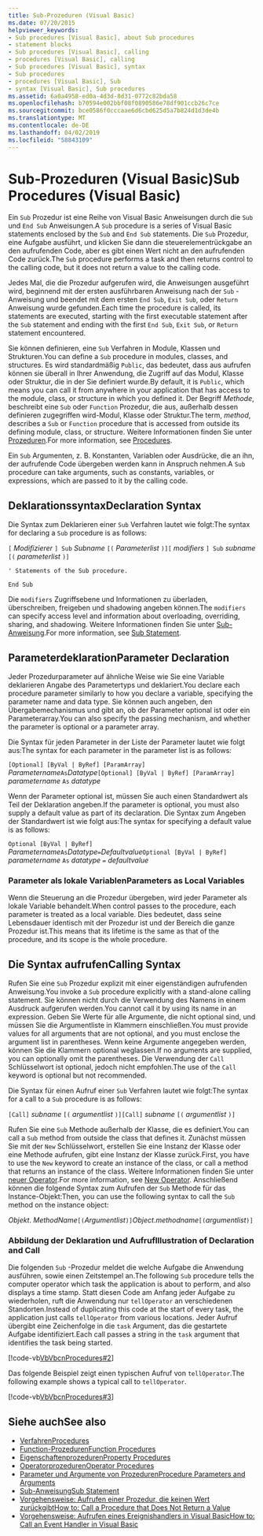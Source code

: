 ```yaml
---
title: Sub-Prozeduren (Visual Basic)
ms.date: 07/20/2015
helpviewer_keywords:
- Sub procedures [Visual Basic], about Sub procedures
- statement blocks
- Sub procedures [Visual Basic], calling
- procedures [Visual Basic], calling
- Sub procedures [Visual Basic], syntax
- Sub procedures
- procedures [Visual Basic], Sub
- syntax [Visual Basic], Sub procedures
ms.assetid: 6a0a4958-ed0a-4d3d-8d31-0772c82bda58
ms.openlocfilehash: b70594e002bbf08f0890586e78df901ccb26c7ce
ms.sourcegitcommit: bce0586f0cccaae6d6cbd625d5a7b824d1d3de4b
ms.translationtype: MT
ms.contentlocale: de-DE
ms.lasthandoff: 04/02/2019
ms.locfileid: "58843109"
---
```

# <a name="sub-procedures-visual-basic"></a><span data-ttu-id="c6bca-102">Sub-Prozeduren (Visual Basic)</span><span class="sxs-lookup"><span data-stu-id="c6bca-102">Sub Procedures (Visual Basic)</span></span>
<span data-ttu-id="c6bca-103">Ein `Sub` Prozedur ist eine Reihe von Visual Basic Anweisungen durch die `Sub` und `End Sub` Anweisungen.</span><span class="sxs-lookup"><span data-stu-id="c6bca-103">A `Sub` procedure is a series of Visual Basic statements enclosed by the `Sub` and `End Sub` statements.</span></span> <span data-ttu-id="c6bca-104">Die `Sub` Prozedur, eine Aufgabe ausführt, und klicken Sie dann die steuerelementrückgabe an den aufrufenden Code, aber es gibt einen Wert nicht an den aufrufenden Code zurück.</span><span class="sxs-lookup"><span data-stu-id="c6bca-104">The `Sub` procedure performs a task and then returns control to the calling code, but it does not return a value to the calling code.</span></span>  
  
 <span data-ttu-id="c6bca-105">Jedes Mal, die die Prozedur aufgerufen wird, die Anweisungen ausgeführt wird, beginnend mit der ersten ausführbaren Anweisung nach der `Sub` -Anweisung und beendet mit dem ersten `End Sub`, `Exit Sub`, oder `Return` Anweisung wurde gefunden.</span><span class="sxs-lookup"><span data-stu-id="c6bca-105">Each time the procedure is called, its statements are executed, starting with the first executable statement after the `Sub` statement and ending with the first `End Sub`, `Exit Sub`, or `Return` statement encountered.</span></span>  
  
 <span data-ttu-id="c6bca-106">Sie können definieren, eine `Sub` Verfahren in Module, Klassen und Strukturen.</span><span class="sxs-lookup"><span data-stu-id="c6bca-106">You can define a `Sub` procedure in modules, classes, and structures.</span></span> <span data-ttu-id="c6bca-107">Es wird standardmäßig `Public`, das bedeutet, dass aus aufrufen können sie überall in Ihrer Anwendung, die Zugriff auf das Modul, Klasse oder Struktur, die in der Sie definiert wurde.</span><span class="sxs-lookup"><span data-stu-id="c6bca-107">By default, it is `Public`, which means you can call it from anywhere in your application that has access to the module, class, or structure in which you defined it.</span></span> <span data-ttu-id="c6bca-108">Der Begriff *Methode*, beschreibt eine `Sub` oder `Function` Prozedur, die aus, außerhalb dessen definieren zugegriffen wird-Modul, Klasse oder Struktur.</span><span class="sxs-lookup"><span data-stu-id="c6bca-108">The term, *method*, describes a `Sub` or `Function` procedure that is accessed from outside its defining module, class, or structure.</span></span> <span data-ttu-id="c6bca-109">Weitere Informationen finden Sie unter [Prozeduren](./index.md).</span><span class="sxs-lookup"><span data-stu-id="c6bca-109">For more information, see [Procedures](./index.md).</span></span>  
  
 <span data-ttu-id="c6bca-110">Ein `Sub` Argumenten, z. B. Konstanten, Variablen oder Ausdrücke, die an ihn, der aufrufende Code übergeben werden kann in Anspruch nehmen.</span><span class="sxs-lookup"><span data-stu-id="c6bca-110">A `Sub` procedure can take arguments, such as constants, variables, or expressions, which are passed to it by the calling code.</span></span>  
  
## <a name="declaration-syntax"></a><span data-ttu-id="c6bca-111">Deklarationssyntax</span><span class="sxs-lookup"><span data-stu-id="c6bca-111">Declaration Syntax</span></span>  
 <span data-ttu-id="c6bca-112">Die Syntax zum Deklarieren einer `Sub` Verfahren lautet wie folgt:</span><span class="sxs-lookup"><span data-stu-id="c6bca-112">The syntax for declaring a `Sub` procedure is as follows:</span></span>  
  
 <span data-ttu-id="c6bca-113">`[` *Modifizierer* `] Sub` *Subname* `[(` *Parameterlist* `)]`</span><span class="sxs-lookup"><span data-stu-id="c6bca-113">`[` *modifiers* `] Sub`  *subname* `[(` *parameterlist* `)]`</span></span>  
  
 `' Statements of the Sub procedure.`  
  
 `End Sub`  
  
 <span data-ttu-id="c6bca-114">Die `modifiers` Zugriffsebene und Informationen zu überladen, überschreiben, freigeben und shadowing angeben können.</span><span class="sxs-lookup"><span data-stu-id="c6bca-114">The `modifiers` can specify access level and information about overloading, overriding, sharing, and shadowing.</span></span> <span data-ttu-id="c6bca-115">Weitere Informationen finden Sie unter [Sub-Anweisung](../../../../visual-basic/language-reference/statements/sub-statement.md).</span><span class="sxs-lookup"><span data-stu-id="c6bca-115">For more information, see [Sub Statement](../../../../visual-basic/language-reference/statements/sub-statement.md).</span></span>  
  
## <a name="parameter-declaration"></a><span data-ttu-id="c6bca-116">Parameterdeklaration</span><span class="sxs-lookup"><span data-stu-id="c6bca-116">Parameter Declaration</span></span>  
 <span data-ttu-id="c6bca-117">Jeder Prozedurparameter auf ähnliche Weise wie Sie eine Variable deklarieren Angabe des Parametertyps und deklariert.</span><span class="sxs-lookup"><span data-stu-id="c6bca-117">You declare each procedure parameter similarly to how you declare a variable, specifying the parameter name and data type.</span></span> <span data-ttu-id="c6bca-118">Sie können auch angeben, den Übergabemechanismus und gibt an, ob der Parameter optional ist oder ein Parameterarray.</span><span class="sxs-lookup"><span data-stu-id="c6bca-118">You can also specify the passing mechanism, and whether the parameter is optional or a parameter array.</span></span>  
  
 <span data-ttu-id="c6bca-119">Die Syntax für jeden Parameter in der Liste der Parameter lautet wie folgt aus:</span><span class="sxs-lookup"><span data-stu-id="c6bca-119">The syntax for each parameter in the parameter list is as follows:</span></span>  
  
 <span data-ttu-id="c6bca-120">`[Optional] [ByVal | ByRef] [ParamArray]`  *Parametername*`As`*Datatype*</span><span class="sxs-lookup"><span data-stu-id="c6bca-120">`[Optional] [ByVal | ByRef] [ParamArray]`  *parametername*  `As`  *datatype*</span></span>  
  
 <span data-ttu-id="c6bca-121">Wenn der Parameter optional ist, müssen Sie auch einen Standardwert als Teil der Deklaration angeben.</span><span class="sxs-lookup"><span data-stu-id="c6bca-121">If the parameter is optional, you must also supply a default value as part of its declaration.</span></span> <span data-ttu-id="c6bca-122">Die Syntax zum Angeben der Standardwert ist wie folgt aus:</span><span class="sxs-lookup"><span data-stu-id="c6bca-122">The syntax for specifying a default value is as follows:</span></span>  
  
 <span data-ttu-id="c6bca-123">`Optional [ByVal | ByRef]`  *Parametername*`As`*Datatype*`=`*Defaultvalue*</span><span class="sxs-lookup"><span data-stu-id="c6bca-123">`Optional [ByVal | ByRef]`  *parametername*  `As`  *datatype*  `=`  *defaultvalue*</span></span>  
  
### <a name="parameters-as-local-variables"></a><span data-ttu-id="c6bca-124">Parameter als lokale Variablen</span><span class="sxs-lookup"><span data-stu-id="c6bca-124">Parameters as Local Variables</span></span>  
 <span data-ttu-id="c6bca-125">Wenn die Steuerung an die Prozedur übergeben, wird jeder Parameter als lokale Variable behandelt.</span><span class="sxs-lookup"><span data-stu-id="c6bca-125">When control passes to the procedure, each parameter is treated as a local variable.</span></span> <span data-ttu-id="c6bca-126">Dies bedeutet, dass seine Lebensdauer identisch mit der Prozedur ist und der Bereich die ganze Prozedur ist.</span><span class="sxs-lookup"><span data-stu-id="c6bca-126">This means that its lifetime is the same as that of the procedure, and its scope is the whole procedure.</span></span>  
  
## <a name="calling-syntax"></a><span data-ttu-id="c6bca-127">Die Syntax aufrufen</span><span class="sxs-lookup"><span data-stu-id="c6bca-127">Calling Syntax</span></span>  
 <span data-ttu-id="c6bca-128">Rufen Sie eine `Sub` Prozedur explizit mit einer eigenständigen aufrufenden Anweisung.</span><span class="sxs-lookup"><span data-stu-id="c6bca-128">You invoke a `Sub` procedure explicitly with a stand-alone calling statement.</span></span> <span data-ttu-id="c6bca-129">Sie können nicht durch die Verwendung des Namens in einem Ausdruck aufgerufen werden.</span><span class="sxs-lookup"><span data-stu-id="c6bca-129">You cannot call it by using its name in an expression.</span></span> <span data-ttu-id="c6bca-130">Geben Sie Werte für alle Argumente, die nicht optional sind, und müssen Sie die Argumentliste in Klammern einschließen.</span><span class="sxs-lookup"><span data-stu-id="c6bca-130">You must provide values for all arguments that are not optional, and you must enclose the argument list in parentheses.</span></span> <span data-ttu-id="c6bca-131">Wenn keine Argumente angegeben werden, können Sie die Klammern optional weglassen.</span><span class="sxs-lookup"><span data-stu-id="c6bca-131">If no arguments are supplied, you can optionally omit the parentheses.</span></span> <span data-ttu-id="c6bca-132">Die Verwendung der `Call` Schlüsselwort ist optional, jedoch nicht empfohlen.</span><span class="sxs-lookup"><span data-stu-id="c6bca-132">The use of the `Call` keyword is optional but not recommended.</span></span>  
  
 <span data-ttu-id="c6bca-133">Die Syntax für einen Aufruf einer `Sub` Verfahren lautet wie folgt:</span><span class="sxs-lookup"><span data-stu-id="c6bca-133">The syntax for a call to a `Sub` procedure is as follows:</span></span>  
  
 <span data-ttu-id="c6bca-134">`[Call]`  *subname* `[(` *argumentlist* `)]`</span><span class="sxs-lookup"><span data-stu-id="c6bca-134">`[Call]`  *subname* `[(` *argumentlist* `)]`</span></span>  
  
 <span data-ttu-id="c6bca-135">Rufen Sie eine `Sub` Methode außerhalb der Klasse, die es definiert.</span><span class="sxs-lookup"><span data-stu-id="c6bca-135">You can call a `Sub` method from outside the class that defines it.</span></span> <span data-ttu-id="c6bca-136">Zunächst müssen Sie mit der `New` Schlüsselwort, erstellen Sie eine Instanz der Klasse oder eine Methode aufrufen, gibt eine Instanz der Klasse zurück.</span><span class="sxs-lookup"><span data-stu-id="c6bca-136">First, you have to use the `New` keyword to create an instance of the class, or call a method that returns an instance of the class.</span></span> <span data-ttu-id="c6bca-137">Weitere Informationen finden Sie unter [neuer Operator](../../../../visual-basic/language-reference/operators/new-operator.md).</span><span class="sxs-lookup"><span data-stu-id="c6bca-137">For more information, see [New Operator](../../../../visual-basic/language-reference/operators/new-operator.md).</span></span> <span data-ttu-id="c6bca-138">Anschließend können die folgende Syntax zum Aufrufen der `Sub` Methode für das Instance-Objekt:</span><span class="sxs-lookup"><span data-stu-id="c6bca-138">Then, you can use the following syntax to call the `Sub` method on the instance object:</span></span>  
  
 <span data-ttu-id="c6bca-139">*Objekt*. *MethodName*`[(`*Argumentlist*`)]`</span><span class="sxs-lookup"><span data-stu-id="c6bca-139">*Object*.*methodname*`[(`*argumentlist*`)]`</span></span>  
  
### <a name="illustration-of-declaration-and-call"></a><span data-ttu-id="c6bca-140">Abbildung der Deklaration und Aufruf</span><span class="sxs-lookup"><span data-stu-id="c6bca-140">Illustration of Declaration and Call</span></span>  
 <span data-ttu-id="c6bca-141">Die folgenden `Sub` -Prozedur meldet die welche Aufgabe die Anwendung ausführen, sowie einen Zeitstempel an.</span><span class="sxs-lookup"><span data-stu-id="c6bca-141">The following `Sub` procedure tells the computer operator which task the application is about to perform, and also displays a time stamp.</span></span> <span data-ttu-id="c6bca-142">Statt diesen Code am Anfang jeder Aufgabe zu wiederholen, ruft die Anwendung nur `tellOperator` an verschiedenen Standorten.</span><span class="sxs-lookup"><span data-stu-id="c6bca-142">Instead of duplicating this code at the start of every task, the application just calls `tellOperator` from various locations.</span></span> <span data-ttu-id="c6bca-143">Jeder Aufruf übergibt eine Zeichenfolge in die `task` Argument, das die gestartete Aufgabe identifiziert.</span><span class="sxs-lookup"><span data-stu-id="c6bca-143">Each call passes a string in the `task` argument that identifies the task being started.</span></span>  
  
 [!code-vb[VbVbcnProcedures#2](~/samples/snippets/visualbasic/VS_Snippets_VBCSharp/VbVbcnProcedures/VB/Class1.vb#2)]  
  
 <span data-ttu-id="c6bca-144">Das folgende Beispiel zeigt einen typischen Aufruf von `tellOperator`.</span><span class="sxs-lookup"><span data-stu-id="c6bca-144">The following example shows a typical call to `tellOperator`.</span></span>  
  
 [!code-vb[VbVbcnProcedures#3](~/samples/snippets/visualbasic/VS_Snippets_VBCSharp/VbVbcnProcedures/VB/Class1.vb#3)]  
  
## <a name="see-also"></a><span data-ttu-id="c6bca-145">Siehe auch</span><span class="sxs-lookup"><span data-stu-id="c6bca-145">See also</span></span>

- [<span data-ttu-id="c6bca-146">Verfahren</span><span class="sxs-lookup"><span data-stu-id="c6bca-146">Procedures</span></span>](./index.md)
- [<span data-ttu-id="c6bca-147">Function-Prozeduren</span><span class="sxs-lookup"><span data-stu-id="c6bca-147">Function Procedures</span></span>](./function-procedures.md)
- [<span data-ttu-id="c6bca-148">Eigenschaftenprozeduren</span><span class="sxs-lookup"><span data-stu-id="c6bca-148">Property Procedures</span></span>](./property-procedures.md)
- [<span data-ttu-id="c6bca-149">Operatorprozeduren</span><span class="sxs-lookup"><span data-stu-id="c6bca-149">Operator Procedures</span></span>](./operator-procedures.md)
- [<span data-ttu-id="c6bca-150">Parameter und Argumente von Prozeduren</span><span class="sxs-lookup"><span data-stu-id="c6bca-150">Procedure Parameters and Arguments</span></span>](./procedure-parameters-and-arguments.md)
- [<span data-ttu-id="c6bca-151">Sub-Anweisung</span><span class="sxs-lookup"><span data-stu-id="c6bca-151">Sub Statement</span></span>](../../../../visual-basic/language-reference/statements/sub-statement.md)
- [<span data-ttu-id="c6bca-152">Vorgehensweise: Aufrufen einer Prozedur, die keinen Wert zurückgibt</span><span class="sxs-lookup"><span data-stu-id="c6bca-152">How to: Call a Procedure that Does Not Return a Value</span></span>](./how-to-call-a-procedure-that-does-not-return-a-value.md)
- [<span data-ttu-id="c6bca-153">Vorgehensweise: Aufrufen eines Ereignishandlers in Visual Basic</span><span class="sxs-lookup"><span data-stu-id="c6bca-153">How to: Call an Event Handler in Visual Basic</span></span>](./how-to-call-an-event-handler.md)
